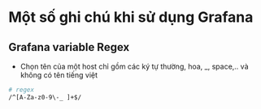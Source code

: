 # Một số ghi chú khi sử dụng Grafana

## Grafana variable Regex 

* Chọn tên của một host chỉ gồm các ký tự thường, hoa, _, space,.. và không có tên tiếng việt

```sh
# regex
/^[A-Za-z0-9\-_ ]+$/
```



